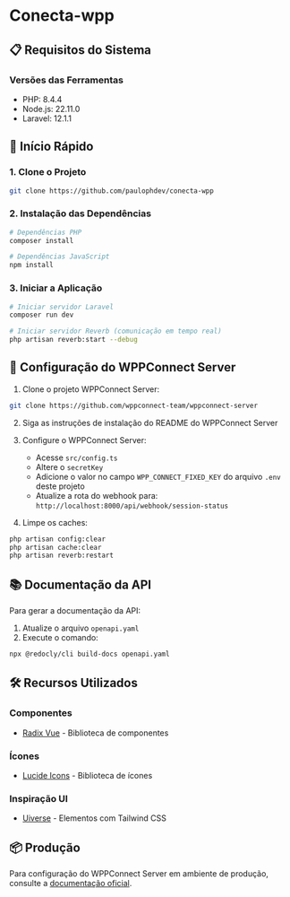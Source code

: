# Conecta-wpp

## 📋 Requisitos do Sistema

### Versões das Ferramentas
- PHP: 8.4.4
- Node.js: 22.11.0
- Laravel: 12.1.1

## 🚀 Início Rápido

### 1. Clone o Projeto
```bash
git clone https://github.com/paulophdev/conecta-wpp
```

### 2. Instalação das Dependências
```bash
# Dependências PHP
composer install

# Dependências JavaScript
npm install
```

### 3. Iniciar a Aplicação
```bash
# Iniciar servidor Laravel
composer run dev

# Iniciar servidor Reverb (comunicação em tempo real)
php artisan reverb:start --debug
```

## 🔧 Configuração do WPPConnect Server

1. Clone o projeto WPPConnect Server:
```bash
git clone https://github.com/wppconnect-team/wppconnect-server
```

2. Siga as instruções de instalação do README do WPPConnect Server

3. Configure o WPPConnect Server:
   - Acesse `src/config.ts`
   - Altere o `secretKey`
   - Adicione o valor no campo `WPP_CONNECT_FIXED_KEY` do arquivo `.env` deste projeto
   - Atualize a rota do webhook para: `http://localhost:8000/api/webhook/session-status`

4. Limpe os caches:
```bash
php artisan config:clear
php artisan cache:clear
php artisan reverb:restart
```

## 📚 Documentação da API

Para gerar a documentação da API:
1. Atualize o arquivo `openapi.yaml`
2. Execute o comando:
```bash
npx @redocly/cli build-docs openapi.yaml
```

## 🛠️ Recursos Utilizados

### Componentes
- [Radix Vue](https://www.radix-vue.com) - Biblioteca de componentes

### Ícones
- [Lucide Icons](https://lucide.dev/icons) - Biblioteca de ícones

### Inspiração UI
- [Uiverse](https://uiverse.io/elements) - Elementos com Tailwind CSS

## 📦 Produção

Para configuração do WPPConnect Server em ambiente de produção, consulte a [documentação oficial](https://wppconnect.io/pt-BR/docs/projects/wppserver/configuration).